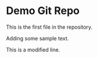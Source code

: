 # Demo Git Repo

This is the first file in the repository.

Adding some sample text.

This is a modified line.